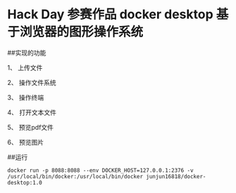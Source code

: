 # Hack Day 参赛作品 docker desktop 基于浏览器的图形操作系统

##实现的功能

1、 上传文件

2、 操作文件系统

3、 操作终端

4、 打开文本文件

5、 预览pdf文件

6、 预览图片


##运行 
```
docker run -p 8088:8088 --env DOCKER_HOST=127.0.0.1:2376 -v /usr/local/bin/docker:/usr/local/bin/docker junjun16818/docker-desktop:1.0
```


